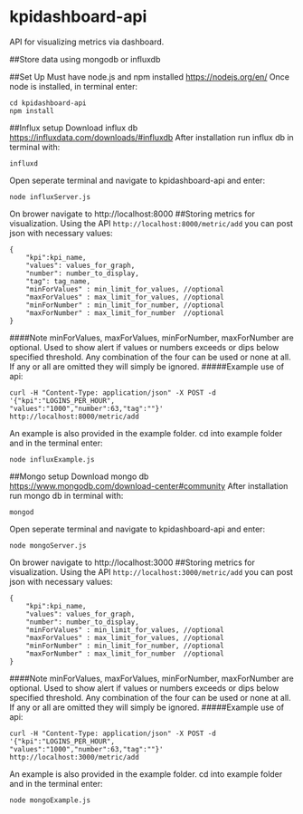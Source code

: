 # kpidashboard-api
API for visualizing metrics via dashboard.

##Store data using mongodb or influxdb

##Set Up 
Must have node.js and npm installed
https://nodejs.org/en/
Once node is installed, in terminal enter:
```
cd kpidashboard-api
npm install
```
##Influx setup
Download influx db
https://influxdata.com/downloads/#influxdb
After installation run influx db in terminal with:
```
influxd
```
Open seperate terminal and navigate to kpidashboard-api and enter:
```
node influxServer.js
```
On brower navigate to http://localhost:8000
##Storing metrics for visualization.
Using the API `http://localhost:8000/metric/add` you can post json with necessary values:
```
{
	"kpi":kpi_name,
	"values": values_for_graph,
	"number": number_to_display,
	"tag": tag_name,
	"minForValues" : min_limit_for_values, //optional
	"maxForValues" : max_limit_for_values, //optional
	"minForNumber" : min_limit_for_number, //optional
	"maxForNumber" : max_limit_for_number  //optional
}
```
####Note
minForValues, maxForValues, minForNumber, maxForNumber are optional. Used to show alert if values or numbers exceeds or dips below specified threshold. Any combination of the four can be used or none at all. If any or all are omitted they will simply be ignored.
#####Example use of api:
```
curl -H "Content-Type: application/json" -X POST -d '{"kpi":"LOGINS_PER_HOUR",
"values":"1000","number":63,"tag":""}' http://localhost:8000/metric/add
```
An example is also provided in the example folder.
cd into example folder and in the terminal enter:
```
node influxExample.js
```

##Mongo setup
Download mongo db
https://www.mongodb.com/download-center#community
After installation run mongo db in terminal with:
```
mongod
```
Open seperate terminal and navigate to kpidashboard-api and enter:
```
node mongoServer.js
```
On brower navigate to http://localhost:3000
##Storing metrics for visualization.
Using the API `http://localhost:3000/metric/add` you can post json with necessary values:
```
{
	"kpi":kpi_name,
	"values": values_for_graph,
	"number": number_to_display,
	"minForValues" : min_limit_for_values, //optional
	"maxForValues" : max_limit_for_values, //optional
	"minForNumber" : min_limit_for_number, //optional
	"maxForNumber" : max_limit_for_number  //optional
}
```
####Note
minForValues, maxForValues, minForNumber, maxForNumber are optional. Used to show alert if values or numbers exceeds or dips below specified threshold. Any combination of the four can be used or none at all. If any or all are omitted they will simply be ignored.
#####Example use of api:
```
curl -H "Content-Type: application/json" -X POST -d '{"kpi":"LOGINS_PER_HOUR",
"values":"1000","number":63,"tag":""}' http://localhost:3000/metric/add
```
An example is also provided in the example folder.
cd into example folder and in the terminal enter:
```
node mongoExample.js
```